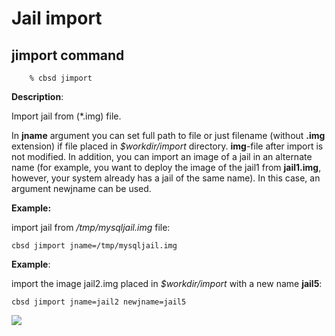 # Jail import

## jimport command

```
	% cbsd jimport
```

**Description**:

Import jail from (\*.img) file.

In **jname** argument you can set full path to file or just filename (without **.img** extension) if file placed in _$workdir/import_ directory. **img**-file after import is not modified. In addition, you can import an image of a jail in an alternate name (for example, you want to deploy the image of the jail1 from **jail1.img**, however, your system already has a jail of the same name). In this case, an argument newjname can be used.

**Example:**

import jail from _/tmp/mysqljail.img_ file:

```
cbsd jimport jname=/tmp/mysqljail.img
```

**Example**:

import the image jail2.img placed in _$workdir/import_ with a new name **jail5**:

```
cbsd jimport jname=jail2 newjname=jail5
```

![](http://www.convectix.com/img/jimport1.png)


